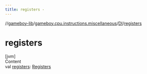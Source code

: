 ```yaml
---
title: registers -
---
```

//[gameboy-lib](../../index.md)/[gameboy.cpu.instructions.miscellaneous](../index.md)/[DI](index.md)/[registers](registers.md)



# registers  
[jvm]  
Content  
val [registers](registers.md): [Registers](../../gameboy.cpu/-registers/index.md)  




